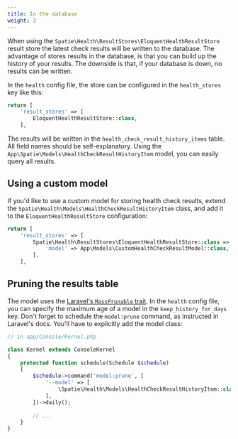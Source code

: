```yaml
---
title: In the database
weight: 3
---
```


When using the `Spatie\Health\ResultStores\EloquentHealthResultStore` result store the latest check results will be written to the database. The advantage of stores results in the database, is that you can build up the history of your results. The downside is that, if your database is down, no results can be written.

In the `health` config file, the store can be configured in the `health_stores` key like this:

```php
return [
    'result_stores' => [
        EloquentHealthResultStore::class,
    ],
```

The results will be written in the `health_check_result_history_items` table. All field names should be self-explanatory. Using the `App\Spatie\Models\HealthCheckResultHistoryItem` model, you can easily query all results.

## Using a custom model

If you'd like to use a custom model for storing health check results, extend the `Spatie\Health\Models\HealthCheckResultHistoryItem` class, and add it to the `EloquentHealthResultStore` configuration:

```php
return [
    'result_stores' => [
        Spatie\Health\ResultStores\EloquentHealthResultStore::class => [
            'model' => App\Models\CustomHealthCheckResultModel::class,
        ],
    ],
```

## Pruning the results table

The model uses the [Laravel's `MassPrunable` trait](https://laravel.com/docs/8.x/eloquent#mass-pruning). In the `health` config file, you can specify the maximum age of a model in the `keep_history_for_days` key. Don't forget to schedule the `model:prune` command, as instructed in Laravel's docs. You'll have to explicitly add the model class:

```php
// in app/Console/Kernel.php

class Kernel extends ConsoleKernel
{
    protected function schedule(Schedule $schedule)
    {
        $schedule->command('model:prune', [
            '--model' => [
                \Spatie\Health\Models\HealthCheckResultHistoryItem::class,
            ],
        ])->daily();
    
        // ...   
    }
}
```

